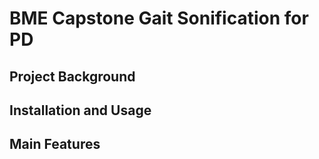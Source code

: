 # BME Capstone Gait Sonification for PD

## Project Background

## Installation and Usage

## Main Features 
